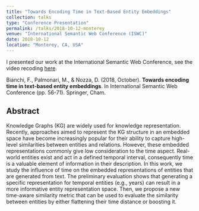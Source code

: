 ```yaml
---
title: "Towards Encoding Time in Text-Based Entity Embeddings"
collection: talks
type: "Conference Presentation"
permalink: /talks/2018-10-12-monterey
venue: "International Semantic Web Conference (ISWC)"
date: 2018-10-12
location: "Monterey, CA, USA"
---
```


I presented our work at the International Semantic Web Conference, see the video recoding [here](http://videolectures.net/iswc2018_bianchi_towards_encoding_time/).

Bianchi, F., Palmonari, M., & Nozza, D. (2018, October). **Towards encoding time in text-based entity embeddings**. In International Semantic Web Conference (pp. 56-71). Springer, Cham.

Abstract
--------

Knowledge Graphs (KG) are widely used for knowledge representation. Recently, approaches aimed to represent the KG structure in an embedded space have become increasingly popular for their ability to capture high-level similarities between entities and relations. However, these embedded representations commonly give low consideration to the time aspect. Real-world entities exist and act in a defined temporal interval, consequently time is a valuable element of information in their description. In this work, we study the influence of time on the embedded representations of entities that are generated from text. The preliminary evaluation shows that generating a specific representation for temporal entities (e.g., years) can result in a more informative entity representation space. Then, we propose a new time-aware similarity metric that can be used to evaluate the similarity between entities by either flattening their time distance or boosting it.
